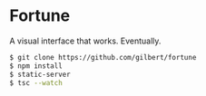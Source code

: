 # Fortune

A visual interface that works. Eventually.

```bash
$ git clone https://github.com/gilbert/fortune
$ npm install
$ static-server
$ tsc --watch
```
